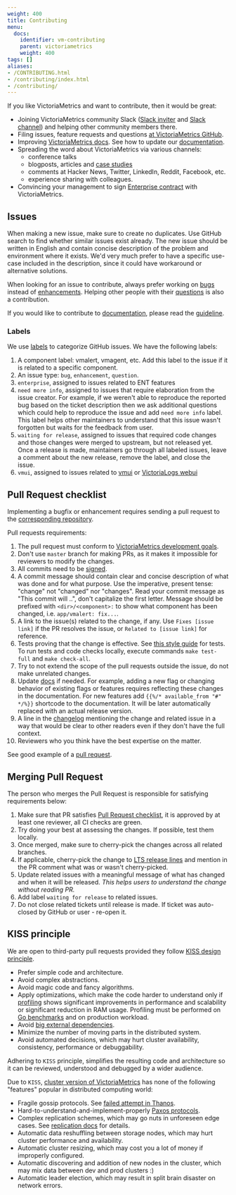 ```yaml
---
weight: 400
title: Contributing
menu:
  docs:
    identifier: vm-contributing
    parent: victoriametrics
    weight: 400
tags: []
aliases:
- /CONTRIBUTING.html
- /contributing/index.html
- /contributing/
---
```

If you like VictoriaMetrics and want to contribute, then it would be great:

- Joining VictoriaMetrics community Slack ([Slack inviter](https://slack.victoriametrics.com/) and [Slack channel](https://victoriametrics.slack.com/))
  and helping other community members there.
- Filing issues, feature requests and questions [at VictoriaMetrics GitHub](https://github.com/VictoriaMetrics/VictoriaMetrics/issues).
- Improving [VictoriaMetrics docs](https://docs.victoriametrics.com/). See how to update our [documentation](https://docs.victoriametrics.com/victoriametrics/single-server-victoriametrics/#documentation).
- Spreading the word about VictoriaMetrics via various channels:
  - conference talks
  - blogposts, articles and [case studies](https://github.com/VictoriaMetrics/VictoriaMetrics/blob/master/docs/victoriametrics/CaseStudies.md)
  - comments at Hacker News, Twitter, LinkedIn, Reddit, Facebook, etc.
  - experience sharing with colleagues.
- Convincing your management to sign [Enterprise contract](https://docs.victoriametrics.com/victoriametrics/enterprise/) with VictoriaMetrics.

## Issues

When making a new issue, make sure to create no duplicates. Use GitHub search to find whether similar issues exist already.
The new issue should be written in English and contain concise description of the problem and environment where it exists.
We'd very much prefer to have a specific use-case included in the description, since it could have workaround or alternative solutions.

When looking for an issue to contribute, always prefer working on [bugs](https://github.com/VictoriaMetrics/VictoriaMetrics/issues?q=is%3Aopen+is%3Aissue+label%3Abug)
instead of [enhancements](https://github.com/VictoriaMetrics/VictoriaMetrics/issues?q=is%3Aopen+is%3Aissue+label%3Aenhancement).
Helping other people with their [questions](https://github.com/VictoriaMetrics/VictoriaMetrics/issues?q=is%3Aopen+is%3Aissue+label%3Aquestion) is also a contribution.

If you would like to contribute to [documentation](https://github.com/VictoriaMetrics/VictoriaMetrics/tree/master/docs), please
read the [guideline](https://docs.victoriametrics.com/victoriametrics/single-server-victoriametrics/#documentation).

### Labels

We use [labels](https://docs.github.com/en/issues/using-labels-and-milestones-to-track-work/managing-labels) to categorize GitHub issues. We have the following labels:

1. A component label: vmalert, vmagent, etc. Add this label to the issue if it is related to a specific component.
1. An issue type: `bug`, `enhancement`, `question`.
1. `enterprise`, assigned to issues related to ENT features
1. `need more info`, assigned to issues that require elaboration from the issue creator.
  For example, if we weren't able to reproduce the reported bug based on the ticket description then we ask additional
  questions which could help to reproduce the issue and add `need more info` label. This label helps other maintainers
  to understand that this issue wasn't forgotten but waits for the feedback from user.
1. `waiting for release`, assigned to issues that required code changes and those changes were merged to upstream, but not released yet.
  Once a release is made, maintainers go through all labeled issues, leave a comment about the new release, remove the label, and close the issue.
1. `vmui`, assigned to issues related to [vmui](https://docs.victoriametrics.com/victoriametrics/single-server-victoriametrics/#vmui) or [VictoriaLogs webui](https://docs.victoriametrics.com/victorialogs/querying/#web-ui)

## Pull Request checklist

Implementing a bugfix or enhancement requires sending a pull request to the [corresponding repository](https://github.com/orgs/VictoriaMetrics/repositories).

Pull requests requirements:

1. The pull request must conform to [VictoriaMetrics development goals](https://docs.victoriametrics.com/victoriametrics/goals/).
1. Don't use `master` branch for making PRs, as it makes it impossible for reviewers to modify the changes.
1. All commits need to be [signed](https://docs.github.com/en/authentication/managing-commit-signature-verification/signing-commits).
1. A commit message should contain clear and concise description of what was done and for what purpose.
   Use the imperative, present tense: "change" not "changed" nor "changes". Read your commit message as "This commit will ..", don't capitalize the first letter.
   Message should be prefixed with `<dir>/<component>:` to show what component has been changed, i.e. `app/vmalert: fix...`.
1. A link to the issue(s) related to the change, if any. Use `Fixes [issue link]` if the PR resolves the issue, or `Related to [issue link]` for reference.
1. Tests proving that the change is effective. See [this style guide](https://itnext.io/f-tests-as-a-replacement-for-table-driven-tests-in-go-8814a8b19e9e) for tests.
   To run tests and code checks locally, execute commands `make test-full` and `make check-all`.
1. Try to not extend the scope of the pull requests outside the issue, do not make unrelated changes.
1. Update [docs](https://github.com/VictoriaMetrics/VictoriaMetrics/tree/master/docs) if needed. For example, adding a new flag or changing behavior of existing flags or features
   requires reflecting these changes in the documentation. For new features add `{{%/* available_from "#" */%}}` shortcode to the documentation.
   It will be later automatically replaced with an actual release version.
1. A line in the [changelog](https://docs.victoriametrics.com/victoriametrics/changelog/#tip) mentioning the change and related issue in a way
   that would be clear to other readers even if they don't have the full context.
1. Reviewers who you think have the best expertise on the matter.

See good example of a [pull request](https://github.com/VictoriaMetrics/VictoriaMetrics/pull/6487).

## Merging Pull Request

The person who merges the Pull Request is responsible for satisfying requirements below:

1. Make sure that PR satisfies [Pull Request checklist](https://docs.victoriametrics.com/victoriametrics/contributing/#pull-request-checklist),
   it is approved by at least one reviewer, all CI checks are green.
1. Try doing your best at assessing the changes. If possible, test them locally.
1. Once merged, make sure to cherry-pick the changes across all related branches.
1. If applicable, cherry-pick the change to [LTS release lines](https://docs.victoriametrics.com/victoriametrics/lts-releases/)
   and mention in the PR comment what was or wasn't cherry-picked.
1. Update related issues with a meaningful message of what has changed and when it will be
   released. _This helps users to understand the change without reading PR._
1. Add label `waiting for release` to related issues.
1. Do not close related tickets until release is made. If ticket was auto-closed by GitHub or user - re-open it.

## KISS principle

We are open to third-party pull requests provided they follow [KISS design principle](https://en.wikipedia.org/wiki/KISS_principle).

- Prefer simple code and architecture.
- Avoid complex abstractions.
- Avoid magic code and fancy algorithms.
- Apply optimizations, which make the code harder to understand only if [profiling](https://docs.victoriametrics.com/victoriametrics/single-server-victoriametrics/#profiling)
  shows significant improvements in performance and scalability or significant reduction in RAM usage.
  Profiling must be performed on [Go benchmarks](https://pkg.go.dev/testing#hdr-Benchmarks) and on production workload.
- Avoid [big external dependencies](https://medium.com/@valyala/stripping-dependency-bloat-in-victoriametrics-docker-image-983fb5912b0d).
- Minimize the number of moving parts in the distributed system.
- Avoid automated decisions, which may hurt cluster availability, consistency, performance or debuggability.

Adhering to `KISS` principle, simplifies the resulting code and architecture so it can be reviewed, understood and debugged by a wider audience.

Due to `KISS`, [cluster version of VictoriaMetrics](https://docs.victoriametrics.com/victoriametrics/cluster-victoriametrics/) has none of the following "features" popular in distributed computing world:

- Fragile gossip protocols. See [failed attempt in Thanos](https://github.com/improbable-eng/thanos/blob/030bc345c12c446962225221795f4973848caab5/docs/proposals/completed/201809_gossip-removal.md).
- Hard-to-understand-and-implement-properly [Paxos protocols](https://www.quora.com/In-distributed-systems-what-is-a-simple-explanation-of-the-Paxos-algorithm).
- Complex replication schemes, which may go nuts in unforeseen edge cases. See [replication docs](https://docs.victoriametrics.com/victoriametrics/cluster-victoriametrics/#replication-and-data-safety) for details.
- Automatic data reshuffling between storage nodes, which may hurt cluster performance and availability.
- Automatic cluster resizing, which may cost you a lot of money if improperly configured.
- Automatic discovering and addition of new nodes in the cluster, which may mix data between dev and prod clusters :)
- Automatic leader election, which may result in split brain disaster on network errors.
